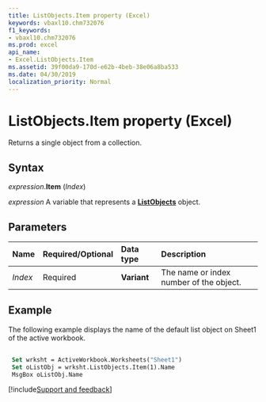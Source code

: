 ```yaml
---
title: ListObjects.Item property (Excel)
keywords: vbaxl10.chm732076
f1_keywords:
- vbaxl10.chm732076
ms.prod: excel
api_name:
- Excel.ListObjects.Item
ms.assetid: 39f00da9-170d-e62b-4beb-38e06a8ba533
ms.date: 04/30/2019
localization_priority: Normal
---
```



# ListObjects.Item property (Excel)

Returns a single object from a collection.


## Syntax

_expression_.**Item** (_Index_)

_expression_ A variable that represents a **[ListObjects](Excel.ListObjects.md)** object.


## Parameters

|Name|Required/Optional|Data type|Description|
|:-----|:-----|:-----|:-----|
| _Index_|Required| **Variant**|The name or index number of the object.|

## Example

The following example displays the name of the default list object on Sheet1 of the active workbook.

```vb
 
 Set wrksht = ActiveWorkbook.Worksheets("Sheet1") 
 Set oListObj = wrksht.ListObjects.Item(1).Name
 MsgBox oListObj.Name
```




[!include[Support and feedback](~/includes/feedback-boilerplate.md)]
